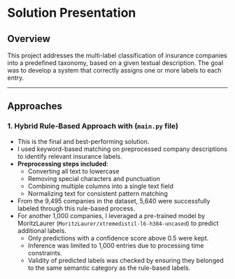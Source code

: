 # Solution Presentation

## Overview

This project addresses the multi-label classification of insurance companies into a predefined taxonomy, based on a given textual description. The goal was to develop a system that correctly assigns one or more labels to each entry.

---

## Approaches

### 1. Hybrid Rule-Based Approach with (`main.py` file)

- This is the final and best-performing solution.
- I used keyword-based matching on preprocessed company descriptions to identify relevant insurance labels.
- **Preprocessing steps included**:
  - Converting all text to lowercase
  - Removing special characters and punctuation
  - Combining multiple columns into a single text field
  - Normalizing text for consistent pattern matching
- From the 9,495 companies in the dataset, 5,640 were successfully labeled through this rule-based process.
- For another 1,000 companies, I leveraged a pre-trained model by MoritzLaurer (`MoritzLaurer/xtremedistil-l6-h384-uncased`) to predict additional labels.
  - Only predictions with a confidence score above 0.5 were kept.
  - Inference was limited to 1,000 entries due to processing time constraints.
  - Validity of predicted labels was checked by ensuring they belonged to the same semantic category as the rule-based labels.





